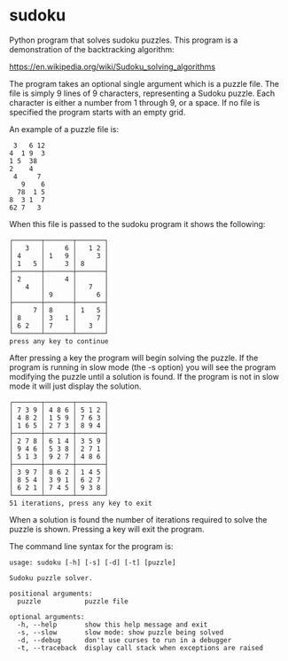 sudoku
======

Python program that solves sudoku puzzles. This program is a demonstration of
the backtracking algorithm:

https://en.wikipedia.org/wiki/Sudoku_solving_algorithms

The program takes an optional single argument which is a puzzle file. The file
is simply 9 lines of 9 characters, representing a Sudoku puzzle. Each character
is either a number from 1 through 9, or a space. If no file is specified the
program starts with an empty grid.

An example of a puzzle file is:

     3   6 12
    4  1 9  3
    1 5  38  
    2    4   
     4     7 
       9    6
      78  1 5
    8  3 1  7
    62 7   3 

When this file is passed to the sudoku program it shows the following:

    ┌───────┬───────┬───────┐
    │   3   │     6 │   1 2 │
    │ 4     │ 1   9 │     3 │
    │ 1   5 │     3 │ 8     │
    ├───────┼───────┼───────┤
    │ 2     │     4 │       │
    │   4   │       │   7   │
    │       │ 9     │     6 │
    ├───────┼───────┼───────┤
    │     7 │ 8     │ 1   5 │
    │ 8     │ 3   1 │     7 │
    │ 6 2   │ 7     │   3   │
    └───────┴───────┴───────┘
    press any key to continue

After pressing a key the program will begin solving the puzzle. If the program
is running in slow mode (the -s option) you will see the program modifying the
puzzle until a solution is found. If the program is not in slow mode it will
just display the solution.

    ┌───────┬───────┬───────┐
    │ 7 3 9 │ 4 8 6 │ 5 1 2 │
    │ 4 8 2 │ 1 5 9 │ 7 6 3 │
    │ 1 6 5 │ 2 7 3 │ 8 9 4 │
    ├───────┼───────┼───────┤
    │ 2 7 8 │ 6 1 4 │ 3 5 9 │
    │ 9 4 6 │ 5 3 8 │ 2 7 1 │
    │ 5 1 3 │ 9 2 7 │ 4 8 6 │
    ├───────┼───────┼───────┤
    │ 3 9 7 │ 8 6 2 │ 1 4 5 │
    │ 8 5 4 │ 3 9 1 │ 6 2 7 │
    │ 6 2 1 │ 7 4 5 │ 9 3 8 │
    └───────┴───────┴───────┘
    51 iterations, press any key to exit

When a solution is found the number of iterations required to solve the puzzle
is shown. Pressing a key will exit the program.

The command line syntax for the program is:

    usage: sudoku [-h] [-s] [-d] [-t] [puzzle]

    Sudoku puzzle solver.

    positional arguments:
      puzzle           puzzle file

    optional arguments:
      -h, --help       show this help message and exit
      -s, --slow       slow mode: show puzzle being solved
      -d, --debug      don't use curses to run in a debugger
      -t, --traceback  display call stack when exceptions are raised

